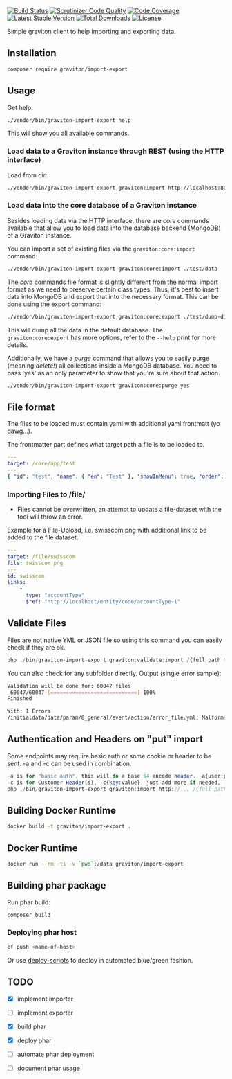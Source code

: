 [![Build Status](https://travis-ci.org/libgraviton/import-export.png?branch=develop)](https://travis-ci.org/libgraviton/import-export) [![Scrutinizer Code Quality](https://scrutinizer-ci.com/g/libgraviton/import-export/badges/quality-score.png?b=develop)](https://scrutinizer-ci.com/g/libgraviton/import-export/?branch=develop) [![Code Coverage](https://scrutinizer-ci.com/g/libgraviton/import-export/badges/coverage.png?b=develop)](https://scrutinizer-ci.com/g/libgraviton/import-export/?branch=develop) [![Latest Stable Version](https://poser.pugx.org/graviton/import-export/v/stable.svg)](https://packagist.org/packages/graviton/import-export) [![Total Downloads](https://poser.pugx.org/graviton/import-export/downloads.svg)](https://packagist.org/packages/graviton/import-export) [![License](https://poser.pugx.org/graviton/import-export/license.svg)](https://packagist.org/packages/graviton/import-export)

Simple graviton client to help importing and exporting data.

## Installation

```bash
composer require graviton/import-export
```

## Usage

Get help:

```bash
./vendor/bin/graviton-import-export help
```

This will show you all available commands.

### Load data to a Graviton instance through REST (using the HTTP interface)

Load from dir:

```bash
./vendor/bin/graviton-import-export graviton:import http://localhost:8000 ./test/fixtures
```

### Load data into the core database of a Graviton instance

Besides loading data via the HTTP interface, there are *core* commands available that allow you to load data into
the database backend (MongoDB) of a Graviton instance.

You can import a set of existing files via the `graviton:core:import` command:

```bash
./vendor/bin/graviton-import-export graviton:core:import ./test/data
```

The *core* commands file format is slightly different from the normal import format as we need to preserve certain class types.
Thus, it's best to insert data into MongoDB and export that into the necessary format. This can be done using the export command:

```bash
./vendor/bin/graviton-import-export graviton:core:export ./test/dump-dir
```

This will dump all the data in the default database. The `graviton:core:export` has more options, refer to the `--help` print 
 for more details.
 
Additionally, we have a *purge* command that allows you to easily purge (meaning *delete!*) all collections inside a 
MongoDB database. You need to pass 'yes' as an only parameter to show that you're sure about that action.

```bash
./vendor/bin/graviton-import-export graviton:core:purge yes
```

## File format

The files to be loaded must contain yaml with additional yaml frontmatt (yo dawg...).

The frontmatter part defines what target path a file is to be loaded to.

```yml
---
target: /core/app/test
---
{ "id": "test", "name": { "en": "Test" }, "showInMenu": true, "order": 100 }
```

### Importing Files to /file/

* Files cannot be overwritten, an attempt to update a file-dataset with the tool will throw an error.

Example for a File-Upload, i.e. swisscom.png with additional link to be added to the file dataset:
```yml
--- 
target: /file/swisscom 
file: swisscom.png 
--- 
id: swisscom 
links: 
    - 
      type: "accountType" 
      $ref: "http://localhost/entity/code/accountType-1" 
```
## Validate Files
Files are not native YML or JSON file so using this command you can easily check if they are ok.
```php
php ./bin/graviton-import-export graviton:validate:import /{full path to}/initialdata/data/
```
You can also check for any subfolder directly. 
Output (single error sample):
```bash
Validation will be done for: 60047 files 
 60047/60047 [============================] 100%
Finished

With: 1 Errors
/initialdata/data/param/0_general/event/action/error_file.yml: Malformed inline YAML string ("error_file) at line 1 (near "id: "error_file").
```

## Authentication and Headers on "put" import
Some endpoints may require basic auth or some cookie or header to be sent. -a and -c can be used in combination.
```php
-a is for "basic auth", this will do a base 64 encode header. -a{user:passw}
-c is for Customer Header(s), -c{key:value}  just add more if needed, -c is array enabled.
php ./bin/graviton-import-export graviton:import http://... /{full path to}/initialdata/data/ -ajohn:doe -cheader1:value1 -cheader2:value2
```

## Building Docker Runtime

```bash
docker build -t graviton/import-export .
```

## Docker Runtime

```bash
docker run --rm -ti -v `pwd`:/data graviton/import-export
```

## Building phar package

Run phar build:

```bash
composer build
```

### Deploying phar host

```bash
cf push <name-of-host>
```

Or use [deploy-scripts](https://github.com/libgraviton/deploy-scripts) to deploy in automated blue/green fashion.

## TODO

* [x] implement importer
* [ ] implement exporter
* [x] build phar 
* [x] deploy phar
* [ ] automate phar deployment
* [ ] document phar usage

